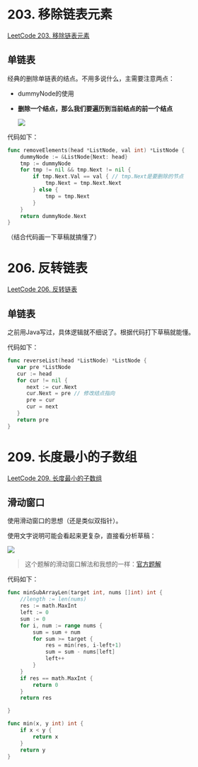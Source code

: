 # 203. 移除链表元素

[LeetCode 203. 移除链表元素](https://leetcode.cn/problems/remove-linked-list-elements/)

## 单链表

经典的删除单链表的结点。不用多说什么，主需要注意两点：

- dummyNode的使用

- **删除一个结点，那么我们要遍历到当前结点的前一个结点**

  ![](https://img-qingbo.oss-cn-beijing.aliyuncs.com/img/20221011202655.jpg)

代码如下：

```go
func removeElements(head *ListNode, val int) *ListNode {
	dummyNode := &ListNode{Next: head}
	tmp := dummyNode
	for tmp != nil && tmp.Next != nil {
		if tmp.Next.Val == val { // tmp.Next是要删除的节点
			tmp.Next = tmp.Next.Next
		} else {
			tmp = tmp.Next
		}
	}
	return dummyNode.Next
}
```

（结合代码画一下草稿就搞懂了）



# 206. 反转链表

[LeetCode 206. 反转链表](https://leetcode.cn/problems/reverse-linked-list/)

## 单链表

之前用Java写过，具体逻辑就不细说了。根据代码打下草稿就能懂。

代码如下：

```go
func reverseList(head *ListNode) *ListNode {
   var pre *ListNode
   cur := head
   for cur != nil {
      next := cur.Next
      cur.Next = pre // 修改结点指向
      pre = cur
      cur = next
   }
   return pre
}
```



# 209. 长度最小的子数组

[LeetCode 209. 长度最小的子数组](https://leetcode.cn/problems/minimum-size-subarray-sum/)

## 滑动窗口

使用滑动窗口的思想（还是类似双指针）。

使用文字说明可能会看起来更复杂，直接看分析草稿：

![](https://img-qingbo.oss-cn-beijing.aliyuncs.com/img/20220825160551.jpg)

> 这个题解的滑动窗口解法和我想的一样：[官方题解](https://leetcode.cn/problems/minimum-size-subarray-sum/solution/chang-du-zui-xiao-de-zi-shu-zu-by-leetcode-solutio/)

代码如下：

```go
func minSubArrayLen(target int, nums []int) int {
	//length := len(nums)
	res := math.MaxInt
	left := 0
	sum := 0
	for i, num := range nums {
		sum = sum + num
		for sum >= target {
			res = min(res, i-left+1)
			sum = sum - nums[left]
			left++
		}
	}
	if res == math.MaxInt {
		return 0
	}
	return res

}

func min(x, y int) int {
	if x < y {
		return x
	}
	return y
}
```





















